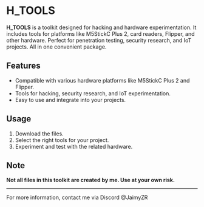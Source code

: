 # H_TOOLS

**H_TOOLS** is a toolkit designed for hacking and hardware experimentation. It includes tools for platforms like M5StickC Plus 2, card readers, Flipper, and other hardware. Perfect for penetration testing, security research, and IoT projects. All in one convenient package.

## Features

- Compatible with various hardware platforms like M5StickC Plus 2 and Flipper.
- Tools for hacking, security research, and IoT experimentation.
- Easy to use and integrate into your projects.

## Usage

1. Download the files.
2. Select the right tools for your project.
3. Experiment and test with the related hardware.

## Note

**Not all files in this toolkit are created by me. Use at your own risk.**

---

For more information, contact me via Discord @JaimyZR
